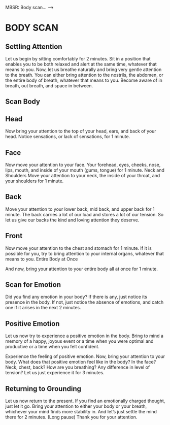 MBSR: Body scan... -->

<h1> BODY SCAN </h1>


<h2>Settling Attention</h2>


Let us begin by sitting comfortably for 2 minutes. Sit in a position that enables you to be both relaxed and alert at the same time, whatever that means to you.
Now, let us breathe naturally and bring very gentle attention to the breath. You can either bring attention to the nostrils, the abdomen, or the entire body of breath, whatever that means to you. Become aware of in breath, out breath, and space in between.

<h2>Scan Body</h2>



<h2>Head</h2>


Now bring your attention to the top of your head, ears, and back of your head. Notice sensations, or lack of sensations, for 1 minute.

<h2>Face</h2>


Now move your attention to your face. Your forehead, eyes, cheeks, nose, lips, mouth, and inside of your mouth (gums, tongue) for 1 minute.
Neck and Shoulders
Move your attention to your neck, the inside of your throat, and your shoulders for 1 minute.

<h2>Back</h2>


Move your attention to your lower back, mid back, and upper back for 1 minute. The back carries a lot of our load and stores a lot of our tension. So let us give our backs the kind and loving attention they deserve.

<h2>Front</h2>


Now move your attention to the chest and stomach for 1 minute. If it is possible for you, try to bring attention to your internal organs, whatever that means to you.
Entire Body at Once


And now, bring your attention to your entire body all at once for 1 minute.

<h2>Scan for Emotion</h2>


Did you find any emotion in your body? If there is any, just notice its presence in the body. If not, just notice the absence of emotions, and catch one if it arises in the next 2 minutes.

<h2>Positive Emotion</h2>


Let us now try to experience a positive emotion in the body.
Bring to mind a memory of a happy, joyous event or a time when you were optimal and productive or a time when you felt confident.

 Experience the feeling of positive emotion. Now, bring your attention to your body. What does that positive emotion feel like in the body? In the face? Neck, chest, back? How are you breathing? Any difference in level of tension? Let us just experience it for 3 minutes.

<h2>Returning to Grounding</h2>


Let us now return to the present. If you find an emotionally charged thought, just let it go.
Bring your attention to either your body or your breath, whichever your mind finds more stability in. And let’s just settle the mind there for 2 minutes.
(Long pause)
Thank you for your attention.
